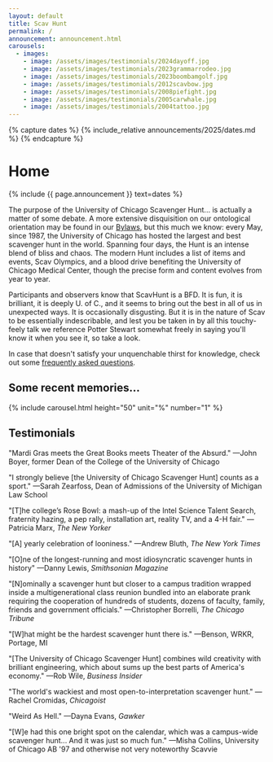 ```yaml
---
layout: default
title: Scav Hunt
permalink: /
announcement: announcement.html
carousels:
  - images: 
    - image: /assets/images/testimonials/2024dayoff.jpg
    - image: /assets/images/testimonials/2023grammarrodeo.jpg
    - image: /assets/images/testimonials/2023boombamgolf.jpg
    - image: /assets/images/testimonials/2012scavbow.jpg
    - image: /assets/images/testimonials/2008piefight.jpg
    - image: /assets/images/testimonials/2005carwhale.jpg
    - image: /assets/images/testimonials/2004tattoo.jpg
---
```


{% capture dates %}
{% include_relative announcements/2025/dates.md %}
{% endcapture %}

# Home

{% include {{ page.announcement }} 
    text=dates %}

The purpose of the University of Chicago Scavenger Hunt... is actually a matter of some debate. A more extensive disquisition on our ontological orientation may be found in our [Bylaws]({{site.url}}/bore), but this much we know: every May, since 1987, the University of Chicago has hosted the largest and best scavenger hunt in the world. Spanning four days, the Hunt is an intense blend of bliss and chaos. The modern Hunt includes a list of items and events, Scav Olympics, and a blood drive benefiting the University of Chicago Medical Center, though the precise form and content evolves from year to year.

Participants and observers know that ScavHunt is a BFD. It is fun, it is brilliant, it is deeply U. of C., and it seems to bring out the best in all of us in unexpected ways. It is occasionally disgusting. But it is in the nature of Scav to be essentially indescribable, and lest you be taken in by all this touchy-feely talk we reference Potter Stewart somewhat freely in saying you'll know it when you see it, so take a look.

In case that doesn't satisfy your unquenchable thirst for knowledge, check out some [frequently asked questions]({{site.url}}/lore).

## Some recent memories...

{% include carousel.html height="50" unit="%" number="1" %}

## Testimonials

"Mardi Gras meets the Great Books meets Theater of the Absurd." &mdash;John Boyer, former Dean of the College of the University of Chicago

"I strongly believe [the University of Chicago Scavenger Hunt] counts as a sport." &mdash;Sarah Zearfoss, Dean of Admissions of the University of Michigan Law School

"[T]he college’s Rose Bowl: a mash-up of the Intel Science Talent Search, fraternity hazing, a pep rally, installation art, reality TV, and a 4-H fair." &mdash;Patricia Marx, *The New Yorker*

"[A] yearly celebration of looniness." &mdash;Andrew Bluth, *The New York Times*

"[O]ne of the longest-running and most idiosyncratic scavenger hunts in history" &mdash;Danny Lewis, *Smithsonian Magazine*

"[N]ominally a scavenger hunt but closer to a campus tradition wrapped inside a multigenerational class reunion bundled into an elaborate prank requiring the cooperation of hundreds of students, dozens of faculty, family, friends and government officials." &mdash;Christopher Borrelli, *The Chicago Tribune*

"[W]hat might be the hardest scavenger hunt there is." &mdash;Benson, WRKR, Portage, MI

"[The University of Chicago Scavenger Hunt] combines wild creativity with brilliant engineering, which about sums up the best parts of America's economy." &mdash;Rob Wile, *Business Insider*

"The world's wackiest and most open-to-interpretation scavenger hunt." &mdash;Rachel Cromidas, *Chicagoist*

"Weird As Hell." &mdash;Dayna Evans, *Gawker*

"[W]e had this one bright spot on the calendar, which was a campus-wide scavenger hunt... And it was just so much fun." &mdash;Misha Collins, University of Chicago AB '97 and otherwise not very noteworthy Scavvie